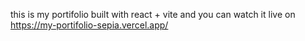 this is my portifolio built with react + vite and you can watch it live on https://my-portifolio-sepia.vercel.app/
